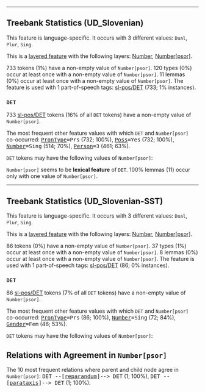 

--------------------------------------------------------------------------------

## Treebank Statistics (UD_Slovenian)

This feature is language-specific.
It occurs with 3 different values: `Dual`, `Plur`, `Sing`.

This is a <a href="../../u/overview/feat-layers.html">layered feature</a> with the following layers: [Number](), [Number[psor]]().

733 tokens (1%) have a non-empty value of `Number[psor]`.
120 types (0%) occur at least once with a non-empty value of `Number[psor]`.
11 lemmas (0%) occur at least once with a non-empty value of `Number[psor]`.
The feature is used with 1 part-of-speech tags: [sl-pos/DET]() (733; 1% instances).

### `DET`

733 [sl-pos/DET]() tokens (16% of all `DET` tokens) have a non-empty value of `Number[psor]`.

The most frequent other feature values with which `DET` and `Number[psor]` co-occurred: <tt><a href="PronType.html">PronType</a>=Prs</tt> (732; 100%), <tt><a href="Poss.html">Poss</a>=Yes</tt> (732; 100%), <tt><a href="Number.html">Number</a>=Sing</tt> (514; 70%), <tt><a href="Person.html">Person</a>=3</tt> (461; 63%).

`DET` tokens may have the following values of `Number[psor]`:


`Number[psor]` seems to be **lexical feature** of `DET`. 100% lemmas (11) occur only with one value of `Number[psor]`.



--------------------------------------------------------------------------------

## Treebank Statistics (UD_Slovenian-SST)

This feature is language-specific.
It occurs with 3 different values: `Dual`, `Plur`, `Sing`.

This is a <a href="../../u/overview/feat-layers.html">layered feature</a> with the following layers: [Number](), [Number[psor]]().

86 tokens (0%) have a non-empty value of `Number[psor]`.
37 types (1%) occur at least once with a non-empty value of `Number[psor]`.
8 lemmas (0%) occur at least once with a non-empty value of `Number[psor]`.
The feature is used with 1 part-of-speech tags: [sl-pos/DET]() (86; 0% instances).

### `DET`

86 [sl-pos/DET]() tokens (7% of all `DET` tokens) have a non-empty value of `Number[psor]`.

The most frequent other feature values with which `DET` and `Number[psor]` co-occurred: <tt><a href="PronType.html">PronType</a>=Prs</tt> (86; 100%), <tt><a href="Number.html">Number</a>=Sing</tt> (72; 84%), <tt><a href="Gender.html">Gender</a>=Fem</tt> (46; 53%).

`DET` tokens may have the following values of `Number[psor]`:


## Relations with Agreement in `Number[psor]`

The 10 most frequent relations where parent and child node agree in `Number[psor]`:
<tt>DET --[<a href="../dep/reparandum.html">reparandum</a>]--> DET</tt> (1; 100%),
<tt>DET --[<a href="../dep/parataxis.html">parataxis</a>]--> DET</tt> (1; 100%).

